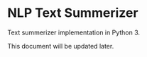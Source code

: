 # NLP Text Summerizer

Text summerizer implementation in Python 3.

This document will be updated later.